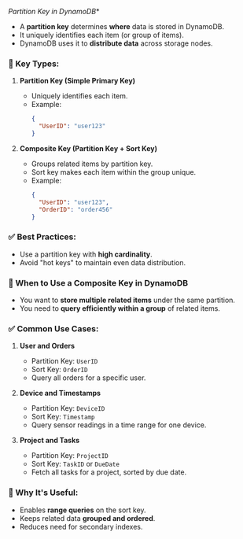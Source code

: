 *Partition Key in DynamoDB**

- A **partition key** determines **where** data is stored in DynamoDB.
- It uniquely identifies each item (or group of items).
- DynamoDB uses it to **distribute data** across storage nodes.

### 🔹 Key Types:

1. **Partition Key (Simple Primary Key)**
   - Uniquely identifies each item.
   - Example:
     ```json
     {
       "UserID": "user123"
     }
     ```

2. **Composite Key (Partition Key + Sort Key)**
   - Groups related items by partition key.
   - Sort key makes each item within the group unique.
   - Example:
     ```json
     {
       "UserID": "user123",
       "OrderID": "order456"
     }
     ```

### ✅ Best Practices:
- Use a partition key with **high cardinality**.
- Avoid "hot keys" to maintain even data distribution.


### 🧩 When to Use a Composite Key in DynamoDB

- You want to **store multiple related items** under the same partition.
- You need to **query efficiently within a group** of related items.

### ✅ Common Use Cases:

1. **User and Orders**
   - Partition Key: `UserID`
   - Sort Key: `OrderID`
   - Query all orders for a specific user.

2. **Device and Timestamps**
   - Partition Key: `DeviceID`
   - Sort Key: `Timestamp`
   - Query sensor readings in a time range for one device.

3. **Project and Tasks**
   - Partition Key: `ProjectID`
   - Sort Key: `TaskID` or `DueDate`
   - Fetch all tasks for a project, sorted by due date.

### 🧠 Why It's Useful:
- Enables **range queries** on the sort key.
- Keeps related data **grouped and ordered**.
- Reduces need for secondary indexes.
